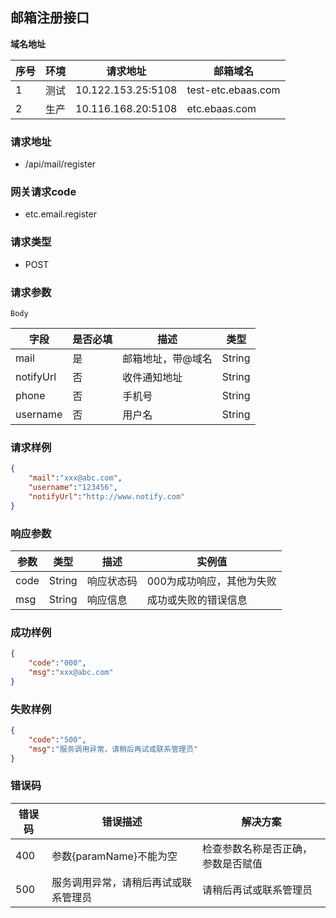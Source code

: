 ## 邮箱注册接口

**域名地址**

| 序号 | 环境 | 请求地址           | 邮箱域名           |
| ---- | ---- | ------------------ | ------------------ |
| 1    | 测试 | 10.122.153.25:5108 | test-etc.ebaas.com |
| 2    | 生产 | 10.116.168.20:5108 | etc.ebaas.com      |
### 请求地址

* /api/mail/register
### 网关请求code

* etc.email.register

### 请求类型

* POST

### 请求参数

`Body`

| 字段      | 是否必填 | 描述              | 类型   |
| --------- | -------- | ----------------- | ------ |
| mail      | 是       | 邮箱地址，带@域名 | String |
| notifyUrl | 否       | 收件通知地址      | String |
| phone     | 否       | 手机号            | String |
| username  | 否       | 用户名            | String |

### 请求样例

```json
{
    "mail":"xxx@abc.com",
    "username":"123456",
    "notifyUrl":"http://www.notify.com"
}
```

### 响应参数

| 参数 | 类型   | 描述       | 实例值                    |
| ---- | ------ | ---------- | ------------------------- |
| code | String | 响应状态码 | 000为成功响应，其他为失败 |
| msg  | String | 响应信息   | 成功或失败的错误信息      |

### 成功样例

```json
{
    "code":"000",
    "msg":"xxx@abc.com"
}
```

### 失败样例

```json
{
    "code":"500",
    "msg":"服务调用异常，请稍后再试或联系管理员"
}
```

### 错误码

| 错误码 | 错误描述                             | 解决方案                           |
| ------ | ------------------------------------ | ---------------------------------- |
| 400    | 参数{paramName}不能为空              | 检查参数名称是否正确，参数是否赋值 |
| 500    | 服务调用异常，请稍后再试或联系管理员 | 请稍后再试或联系管理员             |